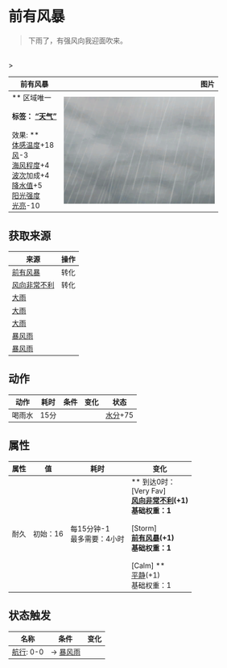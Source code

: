# 前有风暴  
> 下雨了，有强风向我迎面吹来。  
<br>  
>   
  
  前有风暴  |   图片   
 ----  |  ----:   
 ** 区域唯一 **<br><br>**标签：**	[“天气”](tag_Weather.md)<br><br>** 效果: **<br>[体感温度](TemperaturePerceived.md)+18<br>[风](Wind.md)-3<br>[海风程度](SeaAgitation.md)+4<br>[波次](WaveCounter.md)加成+4<br>[降水值](RainValue.md)+5<br>[阳光强度](SunStrength.md)<br>[光亮](Light.md)-10  |  <img decoding="async" src="Sprite/WeatherHeavyRain_0.png" href="a.md" style="max-width:300px;max-height:300px;">   
  
## 获取来源  
来源  |  操作  
----  |  ----  
[前有风暴](OpenSea_StormFront.md)  |  转化  
[风向非常不利](OpenSea_VeryUnFavourable.md)  |  转化  
[大雨](TropicalIsland_HeavyRain.md)  |    
[大雨](TropicalIsland_HeavyRainLong.md)  |    
[大雨](TropicalIsland_HeavyRainStart.md)  |    
[暴风雨](TropicalIsland_Storm.md)  |    
[暴风雨](TropicalIsland_StormStart.md)  |    
## 动作  
动作  |  耗时  |  条件  |  变化  |  状态  
----  |  ----  |  ----  |  ----  |  ----  
喝雨水<br>  |  15分  |    |    |  [水分](Hydration.md)+75  
## 属性   
属性  |  值  |  耗时  |  变化  
----  |  ----  |  ----  |  ----  
耐久  |  初始：16  |  每15分钟-1<br>最多需要：4小时  |  ** 到达0时： **<br>** [Very Fav] **<br>  [风向非常不利](OpenSea_VeryUnFavourable.md)(+1)<br>基础权重：1<br><br>** [Storm] **<br>  [前有风暴](OpenSea_StormFront.md)(+1)<br>基础权重：1<br><br>** [Calm] **<br>  [平静](OpenSea_Calm.md)(+1)<br>基础权重：1<br>  
## 状态触发  
名称  |  条件  |  变化  
----  |  ----  |  ----  
  |  [航行](Sailed.md): 0-0  |  → [暴风雨](TropicalIsland_Storm.md)  
